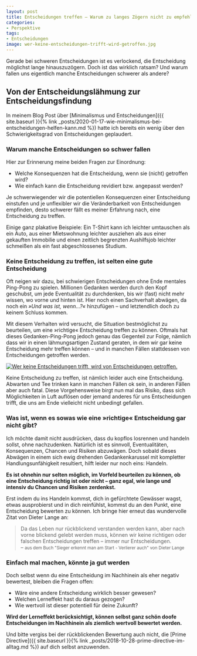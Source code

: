 ```yaml
---
layout: post
title: Entscheidungen treffen – Warum zu langes Zögern nicht zu empfehlen ist
categories:
- Perspektive
tags:
- Entscheidungen
image: wer-keine-entscheidungen-trifft-wird-getroffen.jpg
---
```


Gerade bei schweren Entscheidungen ist es verlockend, die Entscheidung möglichst
lange hinauszuzögern. Doch ist das wirklich ratsam? Und warum fallen uns
eigentlich manche Entscheidungen schwerer als andere?

## Von der Entscheidungslähmung zur Entscheidungsfindung

In meinem Blog Post über [Minimalismus und Entscheidungen]({{ site.baseurl }}{% link _posts/2020-01-17-wie-minimalismus-bei-entscheidungen-helfen-kann.md %})
hatte ich bereits ein wenig über den Schwierigkeitsgrad von Entscheidungen
geplaudert.

### Warum manche Entscheidungen so schwer fallen

Hier zur Erinnerung meine beiden Fragen zur Einordnung:

* Welche Konsequenzen hat die Entscheidung, wenn sie (nicht) getroffen wird?
* Wie einfach kann die Entscheidung revidiert bzw. angepasst werden?

Je schwerwiegender wir die potentiellen Konsequenzen einer Entscheidung
einstufen und je unflexibler wir die Veränderbarkeit von Entscheidungen
empfinden, desto schwerer fällt es meiner Erfahrung nach, eine Entscheidung zu
treffen.

Einige ganz plakative Beispiele:
Ein T-Shirt kann ich leichter umtauschen als ein Auto, aus einer Mietswohnung
leichter ausziehen als aus einer gekauften Immobilie und einen zeitlich
begrenzten Aushilfsjob leichter schmeißen als ein fast abgeschlossenes Studium.

### Keine Entscheidung zu treffen, ist selten eine gute Entscheidung

Oft neigen wir dazu, bei schwierigen Entscheidungen ohne Ende mentales Ping-Pong
zu spielen. Millionen Gedanken werden durch den Kopf geschubst, um jede
Eventualität zu durchdenken, bis wir (fast) nicht mehr wissen, wo vorne und
hinten ist. Hier noch einen Sachverhalt abwägen, da noch ein *»Und was ist,
wenn...?«* hinzufügen – und letztendlich doch zu keinem Schluss kommen.

Mit diesem Verhalten wird versucht, die Situation bestmöglichst zu beurteilen,
um eine »richtige« Entscheidung treffen zu können. Oftmals hat dieses
Gedanken-Ping-Pong jedoch genau das Gegenteil zur Folge, nämlich dass wir in
einen lähmungsartigen Zustand geraten, in dem wir gar keine Entscheidung mehr
treffen können – und in manchen Fällen stattdessen von Entscheidungen getroffen
werden.

[![Wer keine Entscheidungen trifft, wird von Entscheidungen getroffen.]({{site.baseurl}}/assets/img/posts/wer-keine-entscheidungen-trifft-wird-getroffen.jpg)]({{site.baseurl}}/assets/img/posts/wer-keine-entscheidungen-trifft-wird-getroffen.jpg)

Keine Entscheidung zu treffen, ist nämlich leider auch eine Entscheidung.
Abwarten und Tee trinken kann in manchen Fällen ok sein, in anderen Fällen aber
auch fatal. Diese Vorgehensweise birgt nun mal das Risiko, dass sich
Möglichkeiten in Luft auflösen oder jemand anderes für uns Entscheidungen
trifft, die uns am Ende vielleicht nicht unbedingt gefallen.

### Was ist, wenn es sowas wie eine »richtige« Entscheidung gar nicht gibt?

Ich möchte damit nicht ausdrücken, dass du kopflos losrennen und handeln sollst,
ohne nachzudenken. Natürlich ist es sinnvoll, Eventualitäten, Konsequenzen,
Chancen und Risiken abzuwägen. Doch sobald dieses Abwägen in einem sich ewig
drehenden Gedankenkarussel mit kompletter Handlungsunfähigkeit resultiert, hilft
leider nur noch eins: Handeln.

**Es ist ohnehin nur selten möglich, im Vorfeld beurteilen zu können, ob eine
Entscheidung richtig ist oder nicht – ganz egal, wie lange und intensiv du
Chancen und Risiken zerdenkst.**

Erst indem du ins Handeln kommst, dich in gefürchtete Gewässer wagst, etwas
ausprobierst und in dich reinfühlst, kommst du an den Punkt, eine Entscheidung
bewerten zu können. Ich bringe hier erneut das wundervolle Zitat von Dieter
Lange an:

>Da das Leben nur rückblickend verstanden werden kann, aber nach vorne blickend
gelebt werden muss, können wir keine richtigen oder falschen Entscheidungen
treffen – immer nur Entscheidungen.<br/>
– <small>aus dem Buch "Sieger erkennt man am Start - Verlierer auch" von Dieter Lange</small>

### Einfach mal machen, könnte ja gut werden

Doch selbst wenn du eine Entscheidung im Nachhinein als eher negativ bewertest,
bleiben die Fragen offen:

* Wäre eine andere Entscheidung wirklich besser gewesen?
* Welchen Lerneffekt hast du daraus gezogen?
* Wie wertvoll ist dieser potentiell für deine Zukunft?

**Wird der Lerneffekt berücksichtigt, können selbst ganz schön doofe
Entscheidungen im Nachhinein als ziemlich wertvoll bewertet werden.**

Und bitte vergiss bei der rückblickenden Bewertung auch nicht, die
[Prime Directive]({{ site.baseurl }}{% link _posts/2018-10-28-prime-directive-im-alltag.md %}) auf dich selbst anzuwenden.
